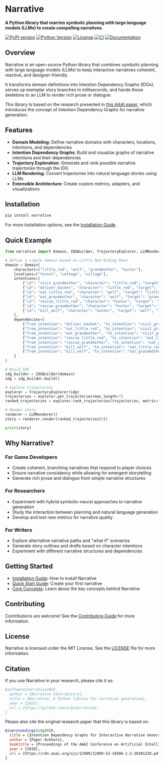 # Narrative

**A Python library that marries symbolic planning with large language models (LLMs) to create compelling narratives.**

[![PyPI version](https://img.shields.io/pypi/v/narrative.svg)](https://pypi.org/project/narrative/)
[![Python Version](https://img.shields.io/pypi/pyversions/narrative.svg)](https://pypi.org/project/narrative/)
[![License](https://img.shields.io/pypi/l/narrative.svg)](https://github.com/org/narrative/blob/main/LICENSE)
[![CI](https://github.com/albinks/narrative/actions/workflows/ci.yml/badge.svg)](https://github.com/albinks/narrative/actions/workflows/ci.yml)
[![Documentation](https://github.com/albinks/narrative/actions/workflows/docs-build.yml/badge.svg)](https://github.com/albinks/narrative/actions/workflows/docs-build.yml)

## Overview

Narrative is an open-source Python library that combines symbolic planning with large language models (LLMs) to keep interactive narratives coherent, reactive, and designer-friendly.

It transforms domain definitions into Intention Dependency Graphs (IDGs), serves up exemplar story branches in milliseconds, and hands those skeletons to an LLM to render rich prose or dialogue.

This library is based on the research presented in [this AAAI paper](https://cdn.aaai.org/ojs/12989/12989-52-16506-1-2-20201228.pdf), which introduces the concept of Intention Dependency Graphs for narrative generation.

## Features

- **Domain Modeling**: Define narrative domains with characters, locations, intentions, and dependencies
- **Intention Dependency Graphs**: Build and visualize graphs of narrative intentions and their dependencies
- **Trajectory Exploration**: Generate and rank possible narrative trajectories through the IDG
- **LLM Rendering**: Convert trajectories into natural language stories using LLMs
- **Extensible Architecture**: Create custom metrics, adapters, and visualizations

## Installation

```bash
pip install narrative
```

For more installation options, see the [Installation Guide](guides/installation.md).

## Quick Example

```python
from narrative import Domain, IDGBuilder, TrajectoryExplorer, LLMRenderer

# Define a simple domain based on Little Red Riding Hood
domain = Domain(
    characters=["little_red", "wolf", "grandmother", "hunter"],
    locations=["forest", "cottage", "village"],
    intentions=[
        {"id": "visit_grandmother", "character": "little_red", "target": "grandmother", "location": "cottage"},
        {"id": "deliver_basket", "character": "little_red", "target": "grandmother", "location": "cottage"},
        {"id": "eat_little_red", "character": "wolf", "target": "little_red", "location": "forest"},
        {"id": "eat_grandmother", "character": "wolf", "target": "grandmother", "location": "cottage"},
        {"id": "rescue_little_red", "character": "hunter", "target": "little_red", "location": "cottage"},
        {"id": "rescue_grandmother", "character": "hunter", "target": "grandmother", "location": "cottage"},
        {"id": "kill_wolf", "character": "hunter", "target": "wolf", "location": "cottage"}
    ],
    dependencies=[
        {"from_intention": "deliver_basket", "to_intention": "visit_grandmother", "type": "intentional"},
        {"from_intention": "eat_little_red", "to_intention": "visit_grandmother", "type": "motivational"},
        {"from_intention": "eat_grandmother", "to_intention": "visit_grandmother", "type": "motivational"},
        {"from_intention": "rescue_little_red", "to_intention": "eat_little_red", "type": "motivational"},
        {"from_intention": "rescue_grandmother", "to_intention": "eat_grandmother", "type": "motivational"},
        {"from_intention": "kill_wolf", "to_intention": "eat_little_red", "type": "motivational"},
        {"from_intention": "kill_wolf", "to_intention": "eat_grandmother", "type": "motivational"}
    ]
)

# Build IDG
idg_builder = IDGBuilder(domain)
idg = idg_builder.build()

# Explore trajectories
explorer = TrajectoryExplorer(idg)
trajectories = explorer.get_trajectories(max_length=7)
ranked_trajectories = explorer.rank_trajectories(trajectories, metric="novelty")

# Render story
renderer = LLMRenderer()
story = renderer.render(ranked_trajectories[0])

print(story)
```

## Why Narrative?

### For Game Developers

- Create coherent, branching narratives that respond to player choices
- Ensure narrative consistency while allowing for emergent storytelling
- Generate rich prose and dialogue from simple narrative structures

### For Researchers

- Experiment with hybrid symbolic-neural approaches to narrative generation
- Study the interaction between planning and natural language generation
- Develop and test new metrics for narrative quality

### For Writers

- Explore alternative narrative paths and "what if" scenarios
- Generate story outlines and drafts based on character intentions
- Experiment with different narrative structures and dependencies

## Getting Started

- [Installation Guide](guides/installation.md): How to install Narrative
- [Quick Start Guide](guides/quick-start.md): Create your first narrative
- [Core Concepts](guides/concepts.md): Learn about the key concepts behind Narrative

## Contributing

Contributions are welcome! See the [Contributing Guide](contributing.md) for more information.

## License

Narrative is licensed under the MIT License. See the [LICENSE](https://github.com/org/narrative/blob/main/LICENSE) file for more information.

## Citation

If you use Narrative in your research, please cite it as:

```bibtex
@software{narrative2025,
  author = {Narrative Contributors},
  title = {Narrative: A Python library for narrative generation},
  year = {2025},
  url = {https://github.com/org/narrative},
}
```

Please also cite the original research paper that this library is based on:

```bibtex
@inproceedings{idg2020,
  title = {Intention Dependency Graphs for Interactive Narrative Generation},
  author = {Paper Authors},
  booktitle = {Proceedings of the AAAI Conference on Artificial Intelligence},
  year = {2020},
  url = {https://cdn.aaai.org/ojs/12989/12989-52-16506-1-2-20201228.pdf}
}
```

